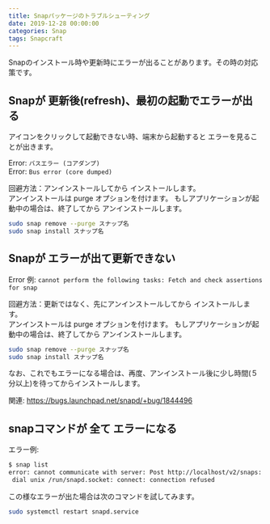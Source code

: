 ```yaml
---
title: Snapパッケージのトラブルシューティング
date: 2019-12-28 00:00:00
categories: Snap
tags: Snapcraft
---
```


Snapのインストール時や更新時にエラーが出ることがあります。その時の対応策です。

## Snapが 更新後(refresh)、最初の起動でエラーが出る

アイコンをクリックして起動できない時、端末から起動すると エラーを見ることが出きます。

Error: `バスエラー (コアダンプ)`  
Error: `Bus error (core dumped)`

回避方法：アンインストールしてから インストールします。  
アンインストールは purge オプションを付けます。
もしアプリケーションが起動中の場合は、終了してから アンインストールします。

```bash
sudo snap remove --purge スナップ名
sudo snap install スナップ名
```

## Snapが エラーが出て更新できない

Error 例: `cannot perform the following tasks: Fetch and check assertions for snap`

回避方法：更新ではなく、先にアンインストールしてから インストールします。  
アンインストールは purge オプションを付けます。
もしアプリケーションが起動中の場合は、終了してから アンインストールします。

```bash
sudo snap remove --purge スナップ名
sudo snap install スナップ名
```

なお、これでもエラーになる場合は、再度、アンインストール後に少し時間(５分以上)を待ってからインストールします。

関連: <https://bugs.launchpad.net/snapd/+bug/1844496>  

## snapコマンドが 全て エラーになる

エラー例:  
```bash
$ snap list
error: cannot communicate with server: Post http://localhost/v2/snaps:
 dial unix /run/snapd.socket: connect: connection refused
```

この様なエラーが出た場合は次のコマンドを試してみます。  
```bash
sudo systemctl restart snapd.service
```
